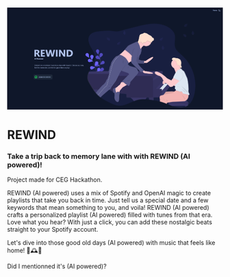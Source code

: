![landing page](image.png)

# REWIND
### Take a trip back to memory lane with with REWIND (AI powered)!

Project made for CEG Hackathon. 

REWIND (AI powered) uses a mix of Spotify and OpenAI magic to create playlists that take you back in time. Just tell us a special date and a few keywords that mean something to you, and voila! REWIND (AI powered) crafts a personalized playlist (AI powered) filled with tunes from that era. Love what you hear? With just a click, you can add these nostalgic beats straight to your Spotify account.

Let's dive into those good old days (AI powered) with music that feels like home! 🎵🕰️🎉

Did I mentionned it's (AI powered)?